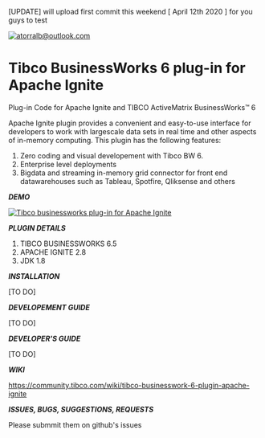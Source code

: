 [UPDATE] will upload first commit this weekend [ April 12th 2020 ] for you guys to test

<a href="http://">
  <img src="https://i.imgur.com/izW1D3U.png" title="tibco bw 6 apache ignite plugin" alt="atorralb@outlook.com">
</a>

<!-- [![conektorx](https://i.imgur.com/izW1D3U.png)](http://github.com/atorralb) -->

# Tibco BusinessWorks 6 plug-in for Apache Ignite

Plug-in Code for Apache Ignite and TIBCO ActiveMatrix BusinessWorks™ 6

Apache Ignite plugin provides a convenient and easy-to-use interface for developers to work with largescale data sets in real time and other aspects of in-memory computing. This plugin has the following features:
1. Zero coding and visual developement with Tibco BW 6.
2. Enterprise level deployments
3. Bigdata and streaming in-memory grid  connector for front end datawarehouses such as Tableau, Spotfire, Qliksense  and others


***DEMO***

[![Tibco businessworks plug-in for Apache Ignite](https://res.cloudinary.com/marcomontalbano/image/upload/v1586543369/video_to_markdown/images/youtube--RbwidW-eeF8-c05b58ac6eb4c4700831b2b3070cd403.jpg)](https://www.youtube.com/watch?v=RbwidW-eeF8 "Tibco businessworks plug-in for Apache Ignite")


***PLUGIN DETAILS***

1. TIBCO BUSINESSWORKS 6.5
2. APACHE IGNITE 2.8
3. JDK 1.8

***INSTALLATION***


[TO DO]

***DEVELOPEMENT GUIDE***


[TO DO]

***DEVELOPER'S  GUIDE***


[TO DO]

***WIKI***

https://community.tibco.com/wiki/tibco-businesswork-6-plugin-apache-ignite


***ISSUES, BUGS, SUGGESTIONS, REQUESTS***


Please submmit them on github's issues
